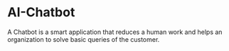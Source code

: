 # AI-Chatbot
A Chatbot is a smart application that reduces a human work and helps an organization to solve basic queries of the customer.
